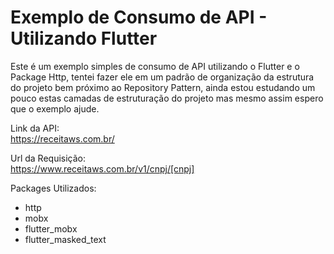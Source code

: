 # Exemplo de Consumo de API - Utilizando Flutter

Este é um exemplo simples de consumo de API utilizando o Flutter e o Package Http, tentei fazer ele em um padrão de organização da estrutura do projeto bem próximo ao Repository Pattern, ainda estou estudando um pouco estas camadas de estruturação do projeto mas mesmo assim espero que o exemplo ajude.

Link da API:<br>
<a href="https://receitaws.com.br/">https://receitaws.com.br/</a>

Url da Requisição:<br>
<a href="https://www.receitaws.com.br/v1/cnpj/[cnpj]">https://www.receitaws.com.br/v1/cnpj/[cnpj]</a>

Packages Utilizados:

<ul>
  <li>http</li>
  <li>mobx</li>
  <li>flutter_mobx</li>
  <li>flutter_masked_text</li>
</ul>
